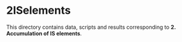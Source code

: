# 2ISelements
This directory contains data, scripts and results corresponding to **2. Accumulation of IS elements**.
